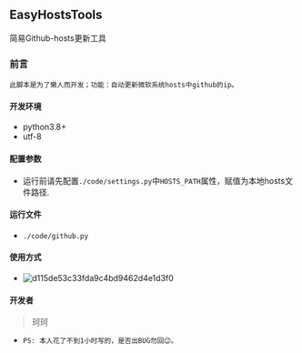 ## EasyHostsTools
简易Github-hosts更新工具
### 前言
    此脚本是为了懒人而开发；功能：自动更新微软系统hosts中github的ip。

#### 开发环境
- python3.8+
- utf-8

#### 配置参数
- 运行前请先配置`./code/settings.py`中`HOSTS_PATH`属性，赋值为本地hosts文件路径.

#### 运行文件
- `./code/github.py`

#### 使用方式
- ![d115de53c33fda9c4bd9462d4e1d3f0](https://user-images.githubusercontent.com/79039331/142614716-3b83dcff-80fd-4233-88de-578bd3bae04a.png)

#### 开发者
> 珂珂
- `PS: 本人花了不到1小时写的，是否出BUG勿回😉。`
